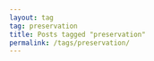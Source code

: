 ```yaml
---
layout: tag
tag: preservation
title: Posts tagged "preservation"
permalink: /tags/preservation/
---
```

